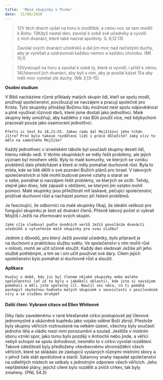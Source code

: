 ```yaml
---
title:  'Malé skupinky v Písmu'
date:  31/08/2020
---
```


> <p></p>
> 12V těch dnech vyšel na horu k modlitbě; a celou noc se tam modlil k Bohu. 13Když nastal den, zavolal k sobě své učedníky a vyvolil z nich dvanáct, které také nazval apoštoly. (L 6,12.13)

> <p></p>
> Zavolal svých dvanáct učedníků a dal jim moc nad nečistými duchy, aby je vymítali a uzdravovali každou nemoc a každou chorobu. (Mt 10,1)

> <p></p>
> 13Vystoupil na horu a zavolal k sobě ty, které si vyvolil; i přišli k němu. 14Ustanovil jich dvanáct, aby byli s ním, aby je posílal kázat 15a aby měli moc vymítat zlé duchy. (Mk 3,13–15)

**Osobní studium**

V Bibli nacházíme různé příklady malých skupin lidí, kteří se spolu modlí, prožívají společenství, povzbuzují se navzájem a pracují společně pro Krista. Tyto skupinky přinášejí Božímu lidu možnost nést spolu odpovědnost a plně využívat různost darů, které jsme dostali jako jednotlivci. Malé skupiny tedy umožňují, aby každého z nás Bůh použil více, než kdybychom pracovali pouze jako osamocení jednotlivci.

`Přečti si text Ex 18,21–25. Jakou radu dal Mojžíšovi jeho tchán Jitro? Proč bylo takové rozdělení lidí i práce důležité? Jaký vliv to mělo na samotného Mojžíše?`

Každý jednotlivec v izraelském táboře byl součástí skupiny deseti lidí, kterou někdo vedl. V těchto skupinkách se měly řešit problémy, ale jejich význam byl mnohem větší. Byly to malé komunity, ve kterých se vzniku problémů dalo předcházet a které si měly pomáhat duchovně růst. Byla to místa, kde se lidé dělili o své poznání Božích plánů pro Izrael. V takových společenstvích si lidé mohli budovat pevné vztahy a starat se o sebe, pomáhat si navzájem řešit problémy, ve kterých se ocitli. Tehdy, stejně jako dnes, lidé zápasili s obtížemi, se kterými jim ostatní mohli pomoci. Malé skupinky jsou příležitostí mít laskavé, pečující společenství, prožívat duchovní růst a nacházet pomoc při řešení problémů.

Je fascinující, že odborníci na malé skupinky říkají, že ideální velikost pro fungující skupinku je šest až dvanáct členů. Přesně takový počet si vybrali Mojžíš i Ježíš na zformování svých skupin.

`Jaké cíle sledoval podle úvodních veršů Ježíš povoláním dvanácti učedníků a vytvořením malé skupinky pro svou službu?`

Jedním z důvodů, pro který Ježíš povolal učedníky, bylo připravit je na duchovní a praktickou službu světu. Ve společenství s ním mohli růst v milosti, mohli se učit účinně sloužit. Každý den sledovali Ježíše při jeho službě potřebným, a tím se i oni učili používat své dary. Cílem jejich společenství bylo pomáhat si duchovně růst a sloužit.

**Aplikace**

`Uvažuj o době, kdy jsi byl členem nějaké skupinky nebo malého společenství (ať už to bylo v jakékoli oblasti), kde jste si navzájem pomáhali a měli jste společný cíl. Naučil ses něco, co ti pomáhá pochopit skutečnou hodnotu malých skupinek v souvislosti s posilováním víry a se službou druhým?`

#### Další čtení: Vybrané citace od Ellen Whiteové

Díky řádu zavedenému v rané křesťanské církvi postupovali její členové jednomyslně a ukázněně kupředu jako vojsko oděné Boží zbrojí. Přestože byly skupiny věřících roztroušené na velkém území, všechny byly součástí jednoho těla a vládlo mezi nimi porozumění a soulad. Jestliže v místním sboru vznikl spor, jako tomu bylo později v Antiochii nebo jinde, a věřící nebyli schopni se spolu dohodnout, nesmělo to v církvi vyvolat rozdělení. Takové záležitosti byly předloženy všeobecnému shromáždění všech věřících, které se skládalo ze zástupců vyslaných různými místními sbory a v jehož čele stáli apoštolové a starší. Satanovy snahy napadat společenství na odlehlých místech se setkaly s jednotným odporem všech věřících. Jeho nepřátelské plány, jejichž cílem bylo rozdělit a zničit církev, tak byly zmařeny. {PNL 54.3}